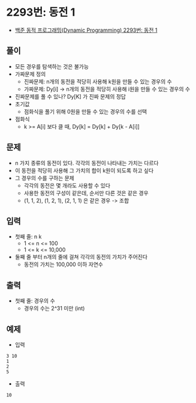 # 2293번: 동전 1
- [백준 동적 프로그래밍(Dynamic Programming) 2293번: 동전 1](https://www.acmicpc.net/problem/2293)

## 풀이
- 모든 경우를 탐색하는 것은 불가능
- 가짜문제 정의
  - 진짜문제: n개의 동전을 적당히 사용해 k원을 만들 수 있는 경우의 수
  - 가짜문제: Dy[i] -> n개의 동전을 적당히 사용해 i원을 만들 수 있는 경우의 수 
- 진짜문제를 풀 수 있나? Dy[K] 가 진짜 문제의 정답
- 초기값
  - 점화식을 풀기 위해 0원을 만들 수 있는 경우의 수를 선택 
- 점화식
  - k >= A[i] 보다 클 때, Dy[k] = Dy[k] + Dy[k - A[i]]

## 문제
- n 가지 종류의 동전이 있다. 각각의 동전이 나타내는 가치는 다르다
- 이 동전을 적당히 사용해 그 가치의 합이 k원이 되도록 하고 싶다
- 그 경우의 수를 구하는 문제
  - 각각의 동전은 몇 개라도 사용할 수 있다
  - 사용한 동전의 구성이 같은데, 순서만 다른 것은 같은 경우
  - (1, 1, 2), (1, 2, 1), (2, 1, 1) 은 같은 경우 -> 조합

## 입력
- 첫째 줄: n k
  - 1 <= n <= 100
  - 1 <= k <= 10,000
- 둘째 줄 부터 n개의 줄에 걸쳐 각각의 동전의 가치가 주어진다
  - 동전의 가치는 100,000 이하 자연수

## 출력
- 첫째 줄: 경우의 수
  - 경우의 수는 2^31 미만 (int)

## 예제
- 입력
```text
3 10
1
2
5
```
- 출력
```text
10
```